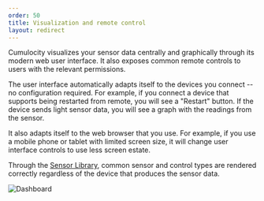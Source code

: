 ```yaml
---
order: 50
title: Visualization and remote control
layout: redirect
---
```


Cumulocity visualizes your sensor data centrally and graphically through its modern web user interface. It also exposes common remote controls to users with the relevant permissions.

The user interface automatically adapts itself to the devices you connect -- no configuration required. For example, if you connect a device that supports being restarted from remote, you will see a "Restart" button. If the device sends light sensor data, you will see a graph with the readings from the sensor.

It also adapts itself to the web browser that you use. For example, if you use a mobile phone or tablet with limited screen size, it will change user interface controls to use less screen estate.

Through the [Sensor Library](/guides/reference/sensor-library), common sensor and control types are rendered  correctly regardless of the device that produces the sensor data.

![Dashboard](/guides/concepts-guide/dashboard.png)